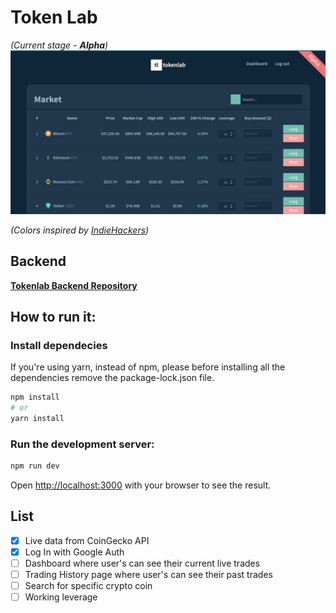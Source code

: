 # Token Lab

_(Current stage - **Alpha**)_
![main image](./docs/main.jpg)

_(Colors inspired by [IndieHackers](https://indiehackers.com))_

## Backend

**[Tokenlab Backend Repository](https://github.com/raulrusu88/tokenlab-backend)**

## How to run it:

### Install dependecies

If you're using yarn, instead of npm, please before installing all the dependencies remove the package-lock.json file.

```bash
npm install
# or
yarn install
```

### Run the development server:

```bash
npm run dev
```

Open [http://localhost:3000](http://localhost:3000) with your browser to see the result.

## List

- [x] Live data from CoinGecko API
- [x] Log In with Google Auth
- [ ] Dashboard where user's can see their current live trades
- [ ] Trading History page where user's can see their past trades
- [ ] Search for specific crypto coin
- [ ] Working leverage
